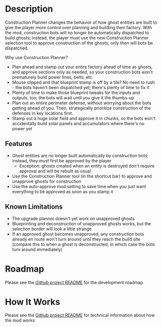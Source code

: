 # Description

Construction Planner changes the behavior of how ghost entities are built to give the player more control over planning and building their factory.  With the mod, construction bots will no longer be automatically dispatched to build ghosts; instead, the player must use the new Construction Planner selection tool to approve construction of the ghosts; only then will bots be dispatched.

Why use Construction Planner?

- Plan ahead and stamp out your entire factory ahead of time as ghosts, and approve sections only as needed, so your construction bots won't prematurely build power lines, belts, etc.
- Mouse slipped and that blueprint stamp is off by a tile?  No need to rush - the bots haven't been dispatched yet; there's plenty of time to fix it
- Plenty of time to make those blueprint tweaks for the inputs and outputs, too; the bots will wait until you give it the thumbs-up
- Plan out an entire perimeter defense, without worrying about the bots getting ahead of you.  Then, strategically prioritize construction of the defenses in key locations first.
- Stamp out a huge solar field and approve it in chunks, so the bots won't accidentally build solar panels and accumulators where there's no power yet

## Features

- Ghost entities are no longer built automatically by construction bots; instead, they must first be approved by the player
    - Exception: ghosts created when an entity is destroyed don't require approval and will be rebuilt as usual
- Use the Construction Planner tool (in the shortcut bar) to approve and unapprove ghosts for construction
- Use the auto-approve mod setting to save time when you just want everything to be approved as soon as you stamp it

## Known Limitations

- The upgrade planner doesn't yet work on unapproved ghosts
- Blueprinting and deconstruction of unapproved ghosts works, but the selection border will look a little strange
- If an approved ghost becomes unapproved, any construction bots already en route won't turn around until they reach the build site (compare this to when a ghost is deconstructed, in which case the bots turn around immediately)

# Roadmap

Please see the [Github project README](https://github.com/ceresward/factorio-constructionplanner) for the development roadmap

# How It Works

Please see the [Github project README](https://github.com/ceresward/factorio-constructionplanner) for technical information about how the mod works
